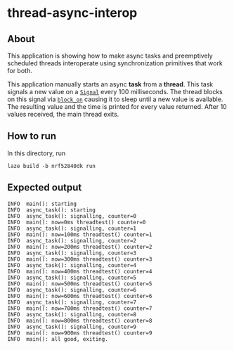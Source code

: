# thread-async-interop

## About

This application is showing how to make async tasks and preemptively scheduled
threads interoperate using synchronization primitives that work for both.

This application manually starts an async **task** from a **thread**. This task
signals a new value on a [`Signal`] every 100 milliseconds. The thread blocks
on this signal via [`block_on`] causing it to sleep until a new value is
available. The resulting value and the time is printed for every value
returned. After 10 values received, the main thread exits.

## How to run

In this directory, run

    laze build -b nrf52840dk run

## Expected output

    INFO  main(): starting
    INFO  async_task(): starting
    INFO  async_task(): signalling, counter=0
    INFO  main(): now=0ms threadtest() counter=0
    INFO  async_task(): signalling, counter=1
    INFO  main(): now=100ms threadtest() counter=1
    INFO  async_task(): signalling, counter=2
    INFO  main(): now=200ms threadtest() counter=2
    INFO  async_task(): signalling, counter=3
    INFO  main(): now=300ms threadtest() counter=3
    INFO  async_task(): signalling, counter=4
    INFO  main(): now=400ms threadtest() counter=4
    INFO  async_task(): signalling, counter=5
    INFO  main(): now=500ms threadtest() counter=5
    INFO  async_task(): signalling, counter=6
    INFO  main(): now=600ms threadtest() counter=6
    INFO  async_task(): signalling, counter=7
    INFO  main(): now=700ms threadtest() counter=7
    INFO  async_task(): signalling, counter=8
    INFO  main(): now=800ms threadtest() counter=8
    INFO  async_task(): signalling, counter=9
    INFO  main(): now=900ms threadtest() counter=9
    INFO  main(): all good, exiting.

[`signal`]: https://ariel-os.github.io/ariel-os/dev/docs/api/embassy_sync/signal/struct.Signal.html
[`block_on`]: https://ariel-os.github.io/ariel-os/dev/docs/api/ariel_os/blocker/fn.block_on.html
